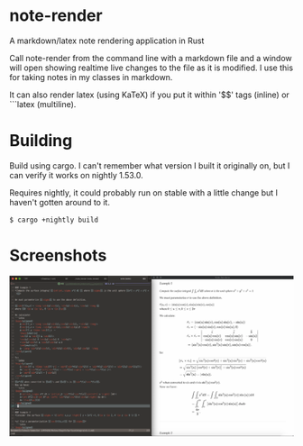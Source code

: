 # note-render
A markdown/latex note rendering application in Rust

Call note-render from the command line with a markdown file and a window will open showing realtime live changes to the file as it is modified. 
I use this for taking notes in my classes in markdown.

It can also render latex (using KaTeX) if you put it within '$$' tags (inline) or ```latex (multiline).

# Building

Build using cargo. I can't remember what version I built it originally on, but I can verify it works on nightly 1.53.0.

Requires nightly, it could probably run on stable with a little change but I haven't gotten around to it.

```
$ cargo +nightly build
```

# Screenshots
![App Example](https://github.com/PfisterFactor/note-render/raw/master/appscreen.png)
